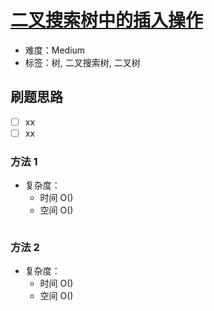 # [二叉搜索树中的插入操作](https://leetcode-cn.com/problems/insert-into-a-binary-search-tree/)

- 难度：Medium
- 标签：树, 二叉搜索树, 二叉树

## 刷题思路

- [ ] xx
- [ ] xx

### 方法 1

- 复杂度：
    - 时间 O()
    - 空间 O()

``` js

```

### 方法 2

- 复杂度：
    - 时间 O()
    - 空间 O()

``` js

```
